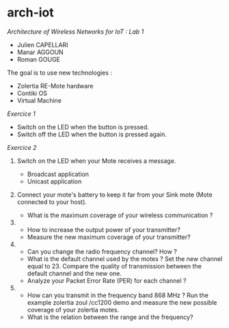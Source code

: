 # arch-iot
_Architecture of Wireless Networks for IoT : Lab 1_

* Julien CAPELLARI
* Manar AGGOUN
* Roman GOUGE


The goal is to use new technologies : 
- Zolertia RE-Mote hardware 
- Contiki OS
- Virtual Machine 

*Exercice 1* 

   * Switch on the LED when the button is pressed.   
   * Switch off the LED when the button is pressed again.

*Exercice 2*

1. Switch on the LED when your Mote receives a message.  
      * Broadcast application
      * Unicast application
      
2. Connect your mote's battery to keep it far from your Sink mote (Mote connected to your host). 
      * What is the maximum coverage of your wireless communication ?
 
3.  
     * How to increase the output power of your transmitter? 
     * Measure the new maximum coverage of your transmitter?
 
4. 
     * Can you change the radio frequency channel? How ?
     * What is the default channel used by the motes ?
 Set the new channel equal to 23. Compare the quality of transmission between the default channel and the new one.
     * Analyze your Packet Error Rate (PER) for each channel ?
 
5.
     * How can you transmit in the frequency band 868 MHz ? 
Run the example zolertia zoul /cc1200 demo and measure the new possible coverage of your zolertia
motes. 
    * What is the relation between the range and the frequency?
